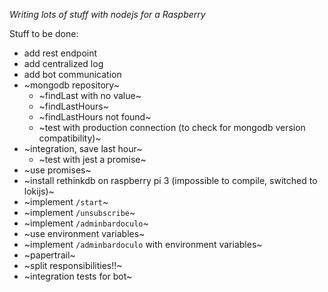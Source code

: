 *Writing lots of stuff with nodejs for a Raspberry*

Stuff to be done:

- add rest endpoint
- add centralized log
- add bot communication
- ~mongodb repository~
    - ~findLast with no value~
    - ~findLastHours~
    - ~findLastHours not found~
    - ~test with production connection (to check for mongodb version compatibility)~
- ~integration, save last hour~
    - ~test with jest a promise~
- ~use promises~
- ~install rethinkdb on raspberry pi 3 (impossible to compile, switched to lokijs)~
- ~implement `/start`~
- ~implement `/unsubscribe`~
- ~implement `/adminbardoculo`~
- ~use environment variables~
- ~implement `/adminbardoculo` with environment variables~
- ~papertrail~
- ~split responsibilities!!~
- ~integration tests for bot~